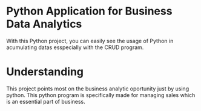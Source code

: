 # Python Application for Business Data Analytics

  With this Python project, you can easily see the usage of Python in acumulating datas esspecially with the CRUD program.

# Understanding
  This project points most on the business analytic oportunity just by using python. This python program is specifically made for managing sales which is an essential part of business.

